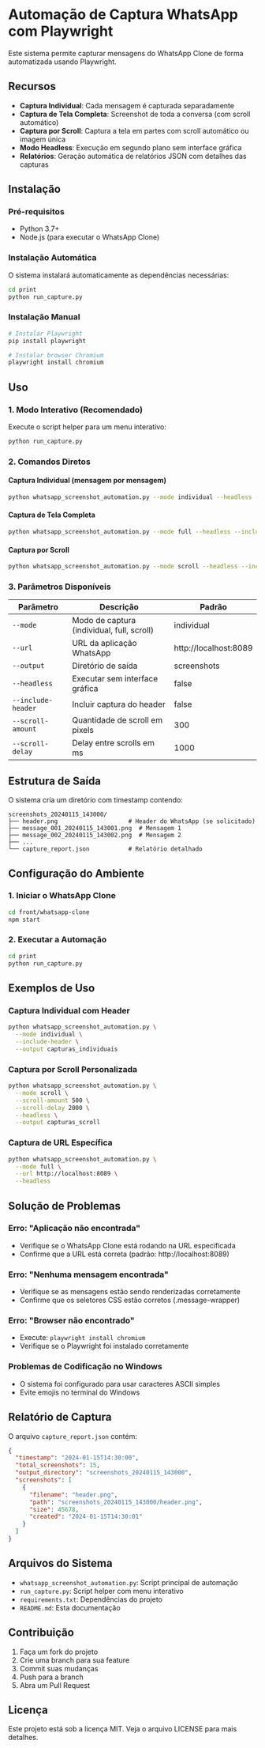 # Automação de Captura WhatsApp com Playwright

Este sistema permite capturar mensagens do WhatsApp Clone de forma automatizada usando Playwright.

## Recursos

- **Captura Individual**: Cada mensagem é capturada separadamente
- **Captura de Tela Completa**: Screenshot de toda a conversa (com scroll automático)
- **Captura por Scroll**: Captura a tela em partes com scroll automático ou imagem única
- **Modo Headless**: Execução em segundo plano sem interface gráfica
- **Relatórios**: Geração automática de relatórios JSON com detalhes das capturas

## Instalação

### Pré-requisitos

- Python 3.7+
- Node.js (para executar o WhatsApp Clone)

### Instalação Automática

O sistema instalará automaticamente as dependências necessárias:

```bash
cd print
python run_capture.py
```

### Instalação Manual

```bash
# Instalar Playwright
pip install playwright

# Instalar browser Chromium
playwright install chromium
```

## Uso

### 1. Modo Interativo (Recomendado)

Execute o script helper para um menu interativo:

```bash
python run_capture.py
```

### 2. Comandos Diretos

#### Captura Individual (mensagem por mensagem)
```bash
python whatsapp_screenshot_automation.py --mode individual --headless --include-header
```

#### Captura de Tela Completa
```bash
python whatsapp_screenshot_automation.py --mode full --headless --include-header
```

#### Captura por Scroll
```bash
python whatsapp_screenshot_automation.py --mode scroll --headless --include-header
```

### 3. Parâmetros Disponíveis

| Parâmetro | Descrição | Padrão |
|-----------|-----------|---------|
| `--mode` | Modo de captura (individual, full, scroll) | individual |
| `--url` | URL da aplicação WhatsApp | http://localhost:8089 |
| `--output` | Diretório de saída | screenshots |
| `--headless` | Executar sem interface gráfica | false |
| `--include-header` | Incluir captura do header | false |
| `--scroll-amount` | Quantidade de scroll em pixels | 300 |
| `--scroll-delay` | Delay entre scrolls em ms | 1000 |

## Estrutura de Saída

O sistema cria um diretório com timestamp contendo:

```
screenshots_20240115_143000/
├── header.png                    # Header do WhatsApp (se solicitado)
├── message_001_20240115_143001.png  # Mensagem 1
├── message_002_20240115_143002.png  # Mensagem 2
├── ...
└── capture_report.json           # Relatório detalhado
```

## Configuração do Ambiente

### 1. Iniciar o WhatsApp Clone

```bash
cd front/whatsapp-clone
npm start
```

### 2. Executar a Automação

```bash
cd print
python run_capture.py
```

## Exemplos de Uso

### Captura Individual com Header
```bash
python whatsapp_screenshot_automation.py \
  --mode individual \
  --include-header \
  --output capturas_individuais
```

### Captura por Scroll Personalizada
```bash
python whatsapp_screenshot_automation.py \
  --mode scroll \
  --scroll-amount 500 \
  --scroll-delay 2000 \
  --headless \
  --output capturas_scroll
```

### Captura de URL Específica
```bash
python whatsapp_screenshot_automation.py \
  --mode full \
  --url http://localhost:8089 \
  --headless
```

## Solução de Problemas

### Erro: "Aplicação não encontrada"
- Verifique se o WhatsApp Clone está rodando na URL especificada
- Confirme que a URL está correta (padrão: http://localhost:8089)

### Erro: "Nenhuma mensagem encontrada"
- Verifique se as mensagens estão sendo renderizadas corretamente
- Confirme que os seletores CSS estão corretos (.message-wrapper)

### Erro: "Browser não encontrado"
- Execute: `playwright install chromium`
- Verifique se o Playwright foi instalado corretamente

### Problemas de Codificação no Windows
- O sistema foi configurado para usar caracteres ASCII simples
- Evite emojis no terminal do Windows

## Relatório de Captura

O arquivo `capture_report.json` contém:

```json
{
  "timestamp": "2024-01-15T14:30:00",
  "total_screenshots": 15,
  "output_directory": "screenshots_20240115_143000",
  "screenshots": [
    {
      "filename": "header.png",
      "path": "screenshots_20240115_143000/header.png",
      "size": 45678,
      "created": "2024-01-15T14:30:01"
    }
  ]
}
```

## Arquivos do Sistema

- `whatsapp_screenshot_automation.py`: Script principal de automação
- `run_capture.py`: Script helper com menu interativo
- `requirements.txt`: Dependências do projeto
- `README.md`: Esta documentação

## Contribuição

1. Faça um fork do projeto
2. Crie uma branch para sua feature
3. Commit suas mudanças
4. Push para a branch
5. Abra um Pull Request

## Licença

Este projeto está sob a licença MIT. Veja o arquivo LICENSE para mais detalhes. 